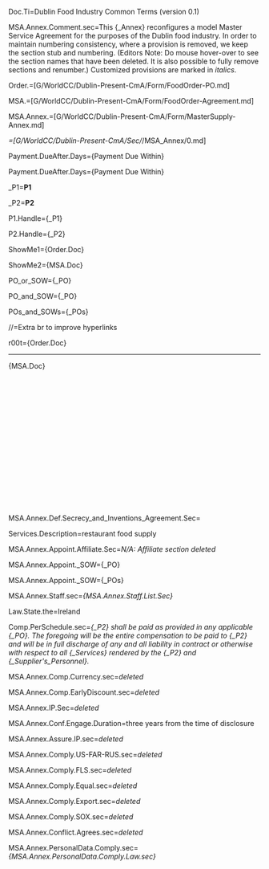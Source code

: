 Doc.Ti=Dublin Food Industry Common Terms (version 0.1)

MSA.Annex.Comment.sec=This {_Annex} reconfigures a model Master Service Agreement for the purposes of the Dublin food industry.  In order to maintain numbering consistency, where a provision is removed, we keep the section stub and numbering.  (Editors Note:  Do mouse hover-over to see the section names that have been deleted.  It is also possible to fully remove sections and renumber.) Customized provisions are marked in <i>italics</i>.

Order.=[G/WorldCC/Dublin-Present-CmA/Form/FoodOrder-PO.md]

MSA.=[G/WorldCC/Dublin-Present-CmA/Form/FoodOrder-Agreement.md]

MSA.Annex.=[G/WorldCC/Dublin-Present-CmA/Form/MasterSupply-Annex.md]

_=[G/WorldCC/Dublin-Present-CmA/Sec/_/MSA_Annex/0.md]

Payment.DueAfter.Days={Payment Due Within}

Payment.DueAfter.Days={Payment Due Within}

_P1=<b>P1</b>

_P2=<b>P2</b>

P1.Handle={_P1}

P2.Handle={_P2}

ShowMe1={Order.Doc}

ShowMe2={MSA.Doc}

PO_or_SOW={_PO}

PO_and_SOW={_PO}

POs_and_SOWs={_POs}

//=Extra br to improve hyperlinks

r00t={Order.Doc}<hr>{MSA.Doc}<br><br><br><br><br><br><br><br><br><br><br><br><br><br><br><br><br>


MSA.Annex.Def.Secrecy_and_Inventions_Agreement.Sec=   

Services.Description=restaurant food supply

MSA.Annex.Appoint.Affiliate.Sec=<i>N/A: Affiliate section deleted</i>

MSA.Annex.Appoint._SOW={_PO}

MSA.Annex.Appoint._SOW={_POs}

MSA.Annex.Staff.sec=<i>{MSA.Annex.Staff.List.Sec}</i>

Law.State.the=Ireland

Comp.PerSchedule.sec=<i>{_P2} shall be paid as provided in any applicable {_PO}. The foregoing will be the entire compensation to be paid to {_P2} and will be in full discharge of any and all liability in contract or otherwise with respect to all {_Services} rendered by the {_P2} and {_Supplier's_Personnel}.</i>

MSA.Annex.Comp.Currency.sec=<i>deleted</i>

MSA.Annex.Comp.EarlyDiscount.sec=<i>deleted</i>

MSA.Annex.IP.Sec=<i>deleted</i>

MSA.Annex.Conf.Engage.Duration=three years from the time of disclosure

MSA.Annex.Assure.IP.sec=<i>deleted</i>

MSA.Annex.Comply.US-FAR-RUS.sec=<i>deleted</i>

MSA.Annex.Comply.FLS.sec=<i>deleted</i>

MSA.Annex.Comply.Equal.sec=<i>deleted</i>

MSA.Annex.Comply.Export.sec=<i>deleted</i>

MSA.Annex.Comply.SOX.sec=<i>deleted</i>

MSA.Annex.Conflict.Agrees.sec=<i>deleted</i>

MSA.Annex.PersonalData.Comply.sec=<i>{MSA.Annex.PersonalData.Comply.Law.sec}</i>